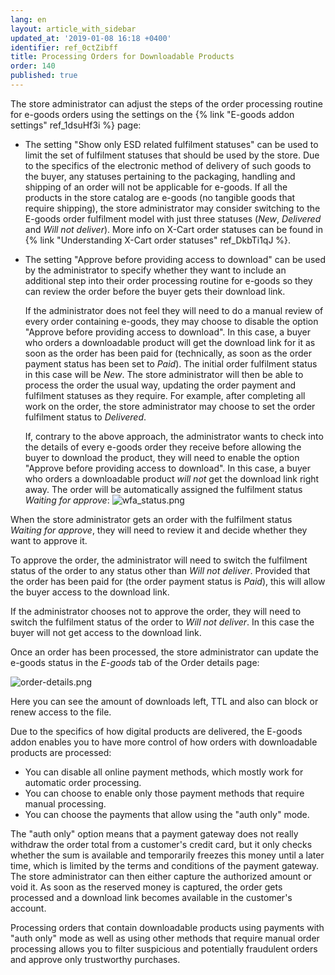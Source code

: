 ```yaml
---
lang: en
layout: article_with_sidebar
updated_at: '2019-01-08 16:18 +0400'
identifier: ref_0ctZibff
title: Processing Orders for Downloadable Products
order: 140
published: true
---
```

The store administrator can adjust the steps of the order processing routine for e-goods orders using the settings on the {% link "E-goods addon settings" ref_1dsuHf3i %} page:

   * The setting "Show only ESD related fulfilment statuses" can be used to limit the set of fulfilment statuses that should be used by the store. Due to the specifics of the electronic method of delivery of such goods to the buyer, any statuses pertaining to the packaging, handling and shipping of an order will not be applicable for e-goods. If all the products in the store catalog are e-goods (no tangible goods that require shipping), the store administrator may consider switching to the E-goods order fulfilment model with just three statuses (_New_, _Delivered_ and _Will not deliver_). More info on X-Cart order statuses can be found in {% link "Understanding X-Cart order statuses" ref_DkbTi1qJ %}.

   * The setting "Approve before providing access to download" can be used by the administrator to specify whether they want to include an additional step into their order processing routine for e-goods so they can review the order before the buyer gets their download link.
   
     If the administrator does not feel they will need to do a manual review of every order containing e-goods, they may choose to disable the option "Approve before providing access to download". In this case, a buyer who orders a downloadable product will get the download link for it as soon as the order has been paid for (technically, as soon as the order payment status has been set to _Paid_). The initial order fulfilment status in this case will be _New_. The store administrator will then be able to process the order the usual way, updating the order payment and fulfilment statuses as they require. For example, after completing all work on the order, the store administrator may choose to set the order fulfilment status to _Delivered_. 
    
     If, contrary to the above approach, the administrator wants to check into the details of every e-goods order they receive before allowing the buyer to download the product, they will need to enable the option "Approve before providing access to download". In this case, a buyer who orders a downloadable product _will not_ get the download link right away. The order will be automatically assigned the fulfilment status _Waiting for approve_:
   ![wfa_status.png]({{site.baseurl}}/attachments/ref_3sGGx0lV/wfa_status.png)

   When the store administrator gets an order with the fulfilment status _Waiting for approve_, they will need to review it and decide whether they want to approve it. 
     
   To approve the order, the administrator will need to switch the fulfilment status of the order to any status other than _Will not deliver_. Provided that the order has been paid for (the order payment status is _Paid_), this will allow the buyer access to the download link. 
     
   If the administrator chooses not to approve the order, they will need to switch the fulfilment status of the order to _Will not deliver_. In this case the buyer will not get access to the download link. 

Once an order has been processed, the store administrator can update the e-goods status in the _E-goods_ tab of the Order details page:

![order-details.png]({{site.baseurl}}/attachments/ref_3sGGx0lV/order-details.png)

Here you can see the amount of downloads left, TTL and also can block or renew access to the file.

Due to the specifics of how digital products are delivered, the E-goods addon enables you to have more control of how orders with downloadable products are processed:
- You can disable all online payment methods, which mostly work for automatic order processing.
- You can choose to enable only those payment methods that require manual processing.
- You can choose the payments that allow using the "auth only" mode. 

The "auth only" option means that a payment gateway does not really withdraw the order total from a customer's credit card, but it only checks whether the sum is available and temporarily freezes this money until a later time, which is limited by the terms and conditions of the payment gateway. The store administrator can then either capture the authorized amount or void it. As soon as the reserved money is captured, the order gets processed and a download link becomes available in the customer's account.

Processing orders that contain downloadable products using payments with "auth only" mode as well as using other methods that require manual order processing allows you to filter suspicious and potentially fraudulent orders and approve only trustworthy purchases.
